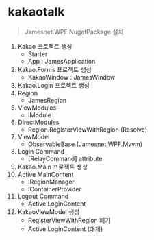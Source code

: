 # kakaotalk

> Jamesnet.WPF NugetPackage 설치

1. Kakao 프로젝트 생성
    - Starter
    - App : JamesApplication
3. Kakao.Forms 프로젝트 생성
    - KakaoWindow : JamesWindow
4. Kakao.Login 프로젝트 생성
5. Region
    - JamesRegion
7. ViewModules
    - IModule
8. DirectModules  
    - Region.RegisterViewWithRegion (Resolve<IRegion>)  
8. ViewModel
    - ObservableBase (Jamesnet.WPF.Mvvm)
9. Login Command
    - [RelayCommand] attribute
10. Kakao.Main 프로젝트 생성
11. Active MainContent
    - IRegionManager
    - IContainerProvider
12. Logout Command
    - Active LoginContent
13. KakaoViewModel 생성
    - RegisterViewWithRegion 폐기
    - Active LoginContent (대체)
